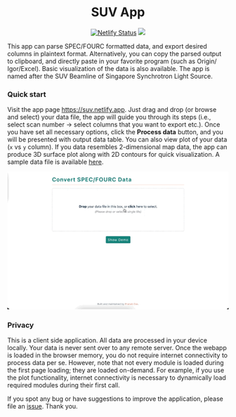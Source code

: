 <h1 align="center">SUV App</h1>

<p align="center">
<a href=https://app.netlify.com/sites/suv/deploys><img src="https://api.netlify.com/api/v1/badges/fe80b0b3-f194-4be3-a816-12a4886f080d/deploy-status" alt="Netlify Status" /></a>
<a href="https://github.com/pranabdas/suvtools/blob/master/LICENSE"><img src="https://img.shields.io/github/license/sourcerer-io/hall-of-fame.svg?colorB=A31F34"></a>
</p>

This app can parse SPEC/FOURC formatted data, and export desired columns in
plaintext format. Alternatively, you can copy the parsed output to clipboard,
and directly paste in your favorite program (such as
Origin/<wbr/>Igor/<wbr/>Excel). Basic visualization of the data is also
available. The app is named after the SUV Beamline of Singapore Synchrotron
Light Source.

### Quick start

Visit the app page <https://suv.netlify.app>. Just drag and drop (or browse and
select) your data file, the app will guide you through its steps (i.e., select
scan number → select columns that you want to export etc.). Once you have set
all necessary options, click the **Process data** button, and you will be
presented with output data table. You can also view plot of your data (`x` vs
`y` column). If you data resembles 2-dimensional map data, the app can produce
3D surface plot along with 2D contours for quick visualization. A sample data
file is available [here](https://suv.netlify.app/data.txt).

<img src="./public/demo.gif" alt="demo">


### Privacy

This is a client side application. All data are processed in your device
locally. Your data is never sent over to any remote server. Once the webapp is
loaded in the browser memory, you do not require internet connectivity to
process data per se. However, note that not every module is loaded during the
first page loading; they are loaded on-demand. For example, if you use the plot
functionality, internet connectivity is necessary to dynamically load required
modules during their first call.

If you spot any bug or have suggestions to improve the application, please file
an [issue](https://github.com/pranabdas/suvapp/issues). Thank you.
